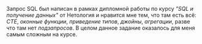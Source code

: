 Запрос SQL был написан в рамках дипломной работы по курсу *"SQL и получение данных"* от Нетология и нравится мне тем, что там есть всё: *CTE*, *оконные функции*, *приведение типов*, *джойны*, *агрегации*, разве что там нет *подзапросов*. В целом данное задание оказалось для меня самым сложным на курсе.
